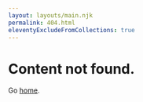 ```yaml
---
layout: layouts/main.njk
permalink: 404.html
eleventyExcludeFromCollections: true
---
```

# Content not found.

Go <a href="{{ '/' | url }}">home</a>.

